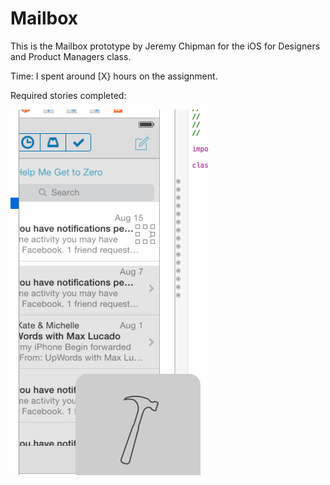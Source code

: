 # Mailbox

This is the Mailbox prototype by Jeremy Chipman for the iOS for Designers and Product Managers class.

Time: I spent around [X} hours on the assignment. 

Required stories completed:

![Video Walkthrough](Mailbox.gif)
